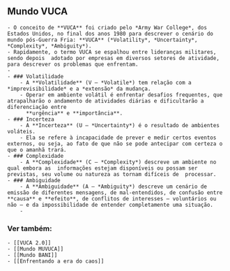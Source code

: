 ## Mundo VUCA
	- O conceito de **VUCA** foi criado pelo *Army War College*, dos Estados Unidos, no final dos anos 1980 para descrever o cenário do mundo pós-Guerra Fria: **VUCA** (*Volatility*, *Uncertainty*, *Complexity*, *Ambiguity*).
	- Rapidamente, o termo VUCA se espalhou entre lideranças militares, sendo depois  adotado por empresas em diversos setores de atividade, para descrever os problemas que enfrentam.
	-
	- ### Volatilidade
		- A **Volatilidade** (V – *Volatile*) tem relação com a *imprevisibilidade* e a *extensão* da mudança.
		- Operar em ambiente volátil é enfrentar desafios frequentes, que atrapalharão o andamento de atividades diárias e dificultarão a diferenciação entre 
		  **urgência** e **importância**.
	- ### Incerteza
		- A **Incerteza** (U – *Uncertainty*) é o resultado de ambientes voláteis.
		- Ela se refere à incapacidade de prever e medir certos eventos externos, ou seja, ao fato de que não se pode antecipar com certeza o que o amanhã trará.
	- ### Complexidade
		- A **Complexidade** (C – *Complexity*) descreve um ambiente no qual embora as  informações estejam disponíveis ou possam ser previstas, seu volume ou natureza as tornam difíceis de  processar.
	- ### Ambiguidade
		- A **Ambiguidade** (A – *Ambiguity*) descreve um cenário de emissão de diferentes mensagens, de mal-entendidos, de confusão entre **causa** e **efeito**, de conflitos de interesses — voluntários ou não — e da impossibilidade de entender completamente uma situação.
		-
### Ver também:
	- [[VUCA 2.0]]
	- [[Mundo MUVUCA]]
	- [[Mundo BANI]]
	- [[Enfrentando a era do caos]]